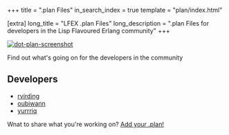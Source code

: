 +++
title = ".plan Files"
in_search_index = true
template = "plan/index.html"

[extra]
long_title = "LFEX .plan Files"
long_description = ".plan Files for developers in the Lisp Flavoured Erlang community"
+++

[![dot-plan-screenshot][screenie-src]][screenie-link]

Find out what's going on for the developers in the community

## Developers

* [rvirding](/plan/rvirding)
* [oubiwann](/plan/oubiwann)
* [yurrriq](/plan/yurrriq)

Wnat to share what you're working on? <a class="btn btn-primary btn-sm" href="how-to-add" role="button">Add your .plan!</a>

[//]: ---Named-Links---

[screenie-src]: /images/lfe-dotplan-screen.png
[screenie-link]: https://tools.ietf.org/rfc/rfc742.txt
